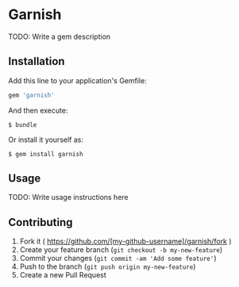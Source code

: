 # Garnish

TODO: Write a gem description

## Installation

Add this line to your application's Gemfile:

```ruby
gem 'garnish'
```

And then execute:

    $ bundle

Or install it yourself as:

    $ gem install garnish

## Usage

TODO: Write usage instructions here

## Contributing

1. Fork it ( https://github.com/[my-github-username]/garnish/fork )
2. Create your feature branch (`git checkout -b my-new-feature`)
3. Commit your changes (`git commit -am 'Add some feature'`)
4. Push to the branch (`git push origin my-new-feature`)
5. Create a new Pull Request
